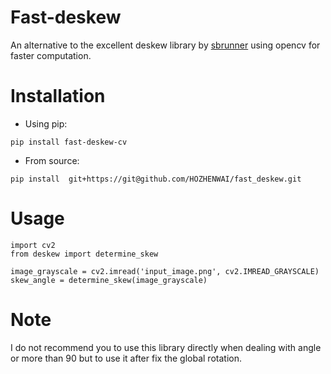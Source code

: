 # Fast-deskew
An alternative to the excellent deskew library by [sbrunner](https://github.com/sbrunner/deskew) using opencv for faster computation.

# Installation
- Using pip:
```
pip install fast-deskew-cv
```
- From source:
```
pip install  git+https://git@github.com/HOZHENWAI/fast_deskew.git
```

# Usage
```
import cv2
from deskew import determine_skew

image_grayscale = cv2.imread('input_image.png', cv2.IMREAD_GRAYSCALE)
skew_angle = determine_skew(image_grayscale)
```

# Note
I do not recommend you to use this library directly when dealing with angle or more than 90 but to use it after fix the global rotation.
